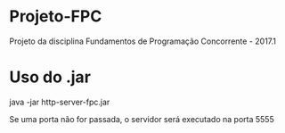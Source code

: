 # Projeto-FPC
Projeto da disciplina Fundamentos de Programação Concorrente - 2017.1

# Uso do .jar
java -jar http-server-fpc.jar <PORT>
  
Se uma porta não for passada, o servidor será executado na porta 5555
